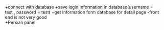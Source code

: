 +connect with database
+save login information in database(username = test , password = test)
+get information form database for detail page
-front end is not very good  
+Persian panel
